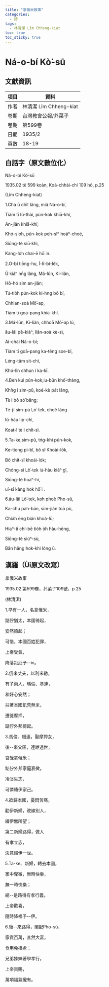```yaml
---
title: "拿俄米故事"
categories:
  - 詩
tags:
  - 林清潔 Lîm Chheng-kiat
toc: true
toc_sticky: true
---
```


# Ná-o-bí Kò͘-sū

## 文獻資訊

| 項目 | 資料 |
|---|---|
| 作者 | 林清潔 Lîm Chheng-kiat |
| 卷期 | 台灣教會公報/芥菜子 |
| 卷期 | 第599卷 |
| 日期 | 1935/2 |
| 頁數 | 18-19 |

## 白話字（原文數位化）

Ná-o-bí Kò͘-sū

1935.02 tē 599 koàn, Koà-chhài-chí 109 hō, p.25

(Lîm Chheng-kiat)

1.Chá ū chi̍t lâng, miâ Ná-o-bí,

Tiàm tī Iû-thài, pún-kok khiā-khí,

An-jiân khiā-khí;

Khó-sioh, pún-kok peh-sìⁿ hoāⁿ-choē,

Siōng-tè siū-khì,

Kàng-lo̍h chai-ē hō͘ in.

2.O-bí tiōng-hu, Í-lī-bí-le̍k,

Ū kiáⁿ nn̄g lâng, Má-lûn, Ki-liân,

Hô-hó sim an-jiân;

Tú-tio̍h pún-kok ki-hng bô bí,

Chhian-soá Mô͘-ap,

Tiàm tī goā-pang khiā-khí.

3.Má-lûn, Ki-liân, chhoā Mô͘-ap lú,

āu-lâi pē-kiáⁿ, liân-soà kè-sì,

Ai-chài Ná-o-bí;

Tiàm tī goā-pang ka-têng soe-bî,

Léng-tām sit-chì,

Khó-lîn chhun i ka-kī.

4.Beh kui pún-kok,iu-būn khó͘-thàng,

Khǹg i sim-pū, koé-kè pa̍t lâng,

Tè i bô só͘ bāng;

Tē-jī sim-pū Lō͘-tek, choè lâng

Iú-hàu li̍p-chì,

Koat-ì tè i chi̍t-sì.

5.Ta-ke,sim-pū, tńg-khì pún-kok,

Ke-tiong pi-bî, bô sî Khoài-lo̍k,

Bô chi̍t-sî khoài-lo̍k;

Chóng-sī Lō͘-tek iú-hàu kiâⁿ gī,

Siōng-tè hoaⁿ-hí,

uî-sî kàng hok hō͘ i .

6.āu-lâi Lō͘-tek, koh phoè Pho-sū,

Ka-chu pah-bān, sīm-jiân toā pù,

Chia̍h ēng bián khoà-lū;

Hiaⁿ-tī chí-bē tio̍h o̍h hàu-hēng,

Siōng-tè siúⁿ-sù,

Bān hāng hok-khì lóng ū.

## 漢羅（Ùi原文改寫）

拿俄米故事

1935.02 第599卷，芥菜子109號，p.25

(林清潔)

1.早有一人，名拿俄米，

踮佇猶太，本國徛起，

安然徛起；

可惜，本國百姓犯罪，

上帝受氣，

降落災厄予--in。

2.俄米丈夫，以利米勒，

有子兩人，瑪倫、基連，

和好心安然；

拄著本國飢荒無米，

遷徙摩押，

踮佇外邦徛起。

3.馬倫、機連，娶摩押女，

後--來父囝，連紲過世，

哀哉拿俄米；

踮佇外邦家庭衰微，

冷淡失志，

可憐賰伊家己。

4.欲歸本國，憂悶苦痛，

勸伊新婦，改嫁別人，

綴伊無所望；

第二新婦路得，做人

有孝立志，

決意綴伊一世。

5.Ta-ke、新婦，轉去本國，

家中卑微，無時快樂，

無一時快樂；

總--是路得有孝行義，

上帝歡喜，

隨時降福予--伊。

6.後--來路得，閣配Pho-sū，

家資百萬，甚然大富，

食用免掛慮；

兄弟姊妹著學孝行，

上帝賞賜，

萬項福氣攏有。
